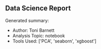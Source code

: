 ## Data Science Report

Generated summary:

- Author: Toni Barnett
- Analysis Topic: notebook
- Tools Used: ['PCA', 'seaborn', 'xgboost']
